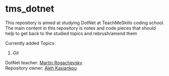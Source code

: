 # tms_dotnet
This repository is aimed at studying DotNet at TeachMeSkills coding school. 
The main content in this repository is notes and code pieces that should help to get back to the studied topics and rebrush/amend them

Currently added Topics:
1) *Git*

DotNet teacher: <a href="https://www.linkedin.com/in/martinrogachevsky/">Martin Rogachevsky </a><br>
Repository owner: <a href=https://www.linkedin.com/in/aleh-kasiankou/>Aleh Kasiankou</a>
